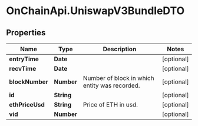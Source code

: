 # OnChainApi.UniswapV3BundleDTO

## Properties

Name | Type | Description | Notes
------------ | ------------- | ------------- | -------------
**entryTime** | **Date** |  | [optional] 
**recvTime** | **Date** |  | [optional] 
**blockNumber** | **Number** | Number of block in which entity was recorded. | [optional] 
**id** | **String** |  | [optional] 
**ethPriceUsd** | **String** | Price of ETH in usd. | [optional] 
**vid** | **Number** |  | [optional] 


